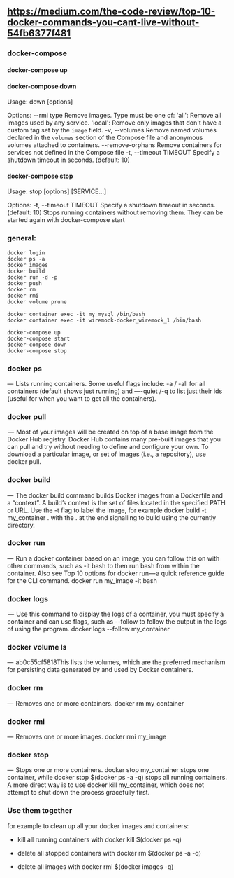 
## https://medium.com/the-code-review/top-10-docker-commands-you-cant-live-without-54fb6377f481


### docker-compose

#### docker-compose up

#### docker-compose down

Usage: down [options]

Options:
    --rmi type              Remove images. Type must be one of:
                              'all': Remove all images used by any service.
                              'local': Remove only images that don't have a
                              custom tag set by the `image` field.
    -v, --volumes           Remove named volumes declared in the `volumes`
                            section of the Compose file and anonymous volumes
                            attached to containers.
    --remove-orphans        Remove containers for services not defined in the
                            Compose file
    -t, --timeout TIMEOUT   Specify a shutdown timeout in seconds.
                            (default: 10)


#### docker-compose stop

Usage: stop [options] [SERVICE...]

Options:
  -t, --timeout TIMEOUT      Specify a shutdown timeout in seconds.
                             (default: 10)
Stops running containers without removing them. They can be started again with docker-compose start




### general:

```
docker login  
docker ps -a  
docker images  
docker build  
docker run -d -p  
docker push  
docker rm  
docker rmi  
docker volume prune  

docker container exec -it my_mysql /bin/bash
docker container exec -it wiremock-docker_wiremock_1 /bin/bash

docker-compose up
docker-compose start
docker-compose down
docker-compose stop

```


### docker ps 

—  Lists running containers. Some useful flags include: -a / -all for all containers (default shows just running) and —-quiet /-q to list just their ids (useful for when you want to get all the containers).


### docker pull

 —  Most of your images will be created on top of a base image from the Docker Hub registry. Docker Hub contains many pre-built images that you can pull and try without needing to define and configure your own. To download a particular image, or set of images (i.e., a repository), use docker pull.


### docker build 

—  The docker build command builds Docker images from a Dockerfile and a “context”. A build’s context is the set of files located in the specified PATH or URL. Use the -t flag to label the image, for example docker build -t my_container . with the . at the end signalling to build using the currently directory.


### docker run 

—  Run a docker container based on an image, you can follow this on with other commands, such as -it bash to then run bash from within the container. Also see Top 10 options for docker run — a quick reference guide for the CLI command. docker run my_image -it bash


### docker logs

 —  Use this command to display the logs of a container, you must specify a container and can use flags, such as --follow to follow the output in the logs of using the program. docker logs --follow my_container


### docker volume ls 

—  ab0c55cf5818This lists the volumes, which are the preferred mechanism for persisting data generated by and used by Docker containers.


### docker rm 

—  Removes one or more containers. docker rm my_container


### docker rmi 

—  Removes one or more images. docker rmi my_image


### docker stop 

—  Stops one or more containers. docker stop my_container stops one container, while docker stop $(docker ps -a -q) stops all running containers. A more direct way is to use docker kill my_container, which does not attempt to shut down the process gracefully first.

### Use them together 

for example to clean up all your docker images and containers:
-  kill all running containers with docker kill $(docker ps -q)

- delete all stopped containers with docker rm $(docker ps -a -q)

- delete all images with docker rmi $(docker images -q)


